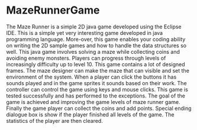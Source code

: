 # MazeRunnerGame
The Maze Runner is a simple 2D java game developed using the Eclipse IDE. This is a simple yet very interesting game developed in java programming language. More-over, this game enables your coding ability on writing the 2D sample games and how to handle the data structures so well. This java game involves solving a maze while collecting coins and avoiding enemy monsters. Players can progress through levels of increasingly difficulty up to level 10.
This game contains a lot of designed frames. The maze designer can make the maze that can visible and set the environment of the system. When a player can click the buttons it has sounds played and in the game sprites it sounds based on their work.  The controller can control the game using keys and mouse clicks. 
This game is tested successfully and has performed to the exceptions. The goal of the game is achieved and improving the game levels of maze runner game. Finally the game player can collect the coins and add points. Special ending dialogue box is show if the player finished all levels of the game. The statistics of the player are then cleared.
